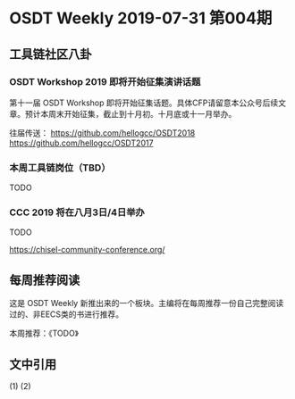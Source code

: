 # OSDT Weekly 2019-07-31 第004期

## 工具链社区八卦

### OSDT Workshop 2019 即将开始征集演讲话题

第十一届 OSDT Workshop 即将开始征集话题。具体CFP请留意本公众号后续文章。预计本周末开始征集，截止到十月初。十月底或十一月举办。

往届传送：
https://github.com/hellogcc/OSDT2018
https://github.com/hellogcc/OSDT2017

### 本周工具链岗位（TBD）

TODO

### CCC 2019 将在八月3日/4日举办

TODO

https://chisel-community-conference.org/

## 每周推荐阅读

这是 OSDT Weekly 新推出来的一个板块。主编将在每周推荐一份自己完整阅读过的、非EECS类的书进行推荐。

本周推荐：《TODO》

## 文中引用

(1)
(2)

